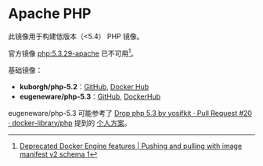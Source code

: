# Apache PHP

此镜像用于构建低版本（<5.4） PHP 镜像。

官方镜像 [php:5.3.29-apache](https://hub.docker.com/layers/library/php/5.3.29-apache/images/sha256-f2c7c150fd7941a90f9b95777f1af5932ec51babe66f85c0860fea34c042d119) 已不可用[^1]。

基础镜像：

- **kuborgh/php-5.2**：[GitHub](https://github.com/kuborgh/docker-php-5.2), [Docker Hub](https://hub.docker.com/r/kuborgh/php-5.2)
- **eugeneware/php-5.3**：[GitHub](https://github.com/eugeneware/docker-php-5.3-apache), [DockerHub](https://hub.docker.com/r/eugeneware/php-5.3)

eugeneware/php-5.3 可能参考了 [Drop php 5.3 by yosifkit · Pull Request #20 · docker-library/php](https://github.com/docker-library/php/pull/20#issuecomment-120163754) 提到的 [个人方案](https://hub.docker.com/u/helder/?page=1&search=php)。

[^1]: [Deprecated Docker Engine features | Pushing and pulling with image manifest v2 schema 1](https://docs.docker.com/engine/deprecated/#pushing-and-pulling-with-image-manifest-v2-schema-1)